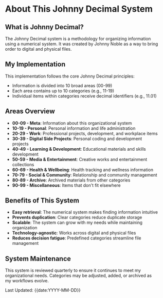 # About This Johnny Decimal System

## What is Johnny Decimal?

The Johnny Decimal system is a methodology for organizing information using a numerical system. It was created by Johnny Noble as a way to bring order to digital and physical files.

## My Implementation

This implementation follows the core Johnny Decimal principles:

- Information is divided into 10 broad areas (00-99)
- Each area contains up to 10 categories (e.g., 11-19)
- Individual items within categories receive decimal identifiers (e.g., 11.01)

## Areas Overview

- **00-09 - Meta**: Information about this organizational system
- **10-19 - Personal**: Personal information and life administration
- **20-29 - Work**: Professional projects, development, and workplace items
- **30-39 - Digital Side Projects**: Personal coding and development projects
- **40-49 - Learning & Development**: Educational materials and skills development
- **50-59 - Media & Entertainment**: Creative works and entertainment collections
- **60-69 - Health & Wellbeing**: Health tracking and wellness information
- **70-79 - Social & Community**: Relationship and community management
- **80-89 - Archive**: Archived materials from other categories
- **90-99 - Miscellaneous**: Items that don't fit elsewhere

## Benefits of This System

- **Easy retrieval**: The numerical system makes finding information intuitive
- **Prevents duplication**: Clear categories reduce duplicate storage
- **Scalable**: The system can grow with my needs while maintaining organization
- **Technology-agnostic**: Works across digital and physical files
- **Reduces decision fatigue**: Predefined categories streamline file management

## System Maintenance

This system is reviewed quarterly to ensure it continues to meet my organizational needs. Categories may be adjusted, added, or archived as my workflows evolve.

Last Updated: {{date:YYYY-MM-DD}}
